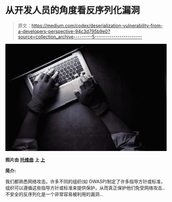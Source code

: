 # 从开发人员的角度看反序列化漏洞

> 原文：<https://medium.com/codex/deserialization-vulnerability-from-a-developers-perspective-94c3d795b9e0?source=collection_archive---------5----------------------->

![](img/9ef10652811d3a6ad24b983c565775b2.png)

**照片由** [**托维曲**](https://unsplash.com/@towfiqu999999?utm_source=unsplash&utm_medium=referral&utm_content=creditCopyText) **上** [**上**](https://unsplash.com/s/photos/hacking-data?utm_source=unsplash&utm_medium=referral&utm_content=creditCopyText)

**简介:**

我们都熟悉网络攻击。许多不同的组织(如 OWASP)制定了许多指导方针或标准，组织可以遵循这些指导方针或标准来提供保护，从而真正保护他们免受网络攻击..不安全的反序列化是一个非常容易被利用的漏洞…